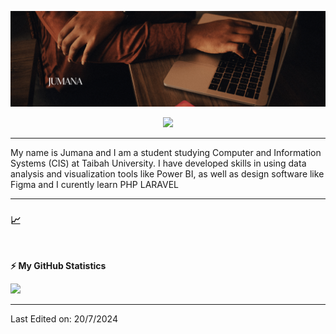 ![Banner](https://raw.githubusercontent.com/je-deve/je-deve/main/2.png)

<!-- visitor counter -->
<p align="center"> 
  <img src="https://profile-counter.glitch.me/je-deve/count.svg" />
</p>


<!-- About me -->
<p>

---
My name is Jumana and I am a student studying Computer and Information Systems (CIS) at Taibah University. I have developed skills in using data analysis and visualization tools like Power BI, as well as design software like Figma and I curently learn PHP LARAVEL 
</p>

<!-- Languages and tools -->

</p>



<!-- Latest articles -->



---
<!-- Stats -->
<h3>📈 </h3>


<!--END_SECTION:waka-->
<br />

<!-- GitHub stats -->
<b>⚡ My GitHub Statistics</b>

<p>
<!-- GitHub Stats -->
<img height="180em" src="https://github-readme-stats.vercel.app/api?username=je-deve&show_icons=true&hide_border=true" />


---

Last Edited on: 20/7/2024
